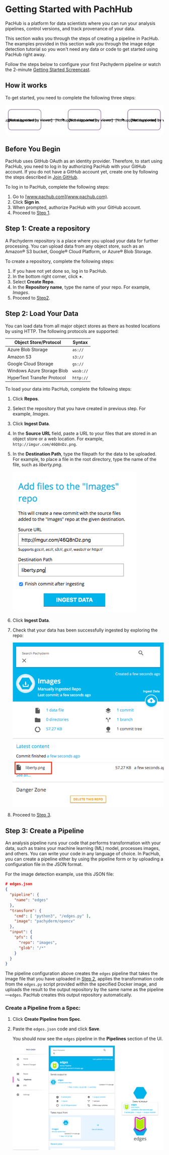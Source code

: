 # Getting Started with PachHub

PacHub is a platform for data scientists where you can run
your analysis pipelines, control versions, and
track provenance of your data.

This section walks you through
the steps of creating a pipeline in PacHub. The examples provided
in this section walk you through the image edge detection tutorial
so you won't need any data or code to get started using PacHub right
away.

Follow the steps below to configure your first Pachyderm pipeline or
watch the 2-minute [Getting Started Screencast](../tutorials/screencast-opencv.html).

## How it works

To get started, you need to complete the following three steps:

![PacHub Steps](../images/d_pachub_steps.svg)

## Before You Begin

PacHub uses GitHub OAuth as an identity provider. Therefore,
to start using PacHub, you need to log in by authorizing
PacHub with your GitHub account. If you do not
have a GitHub account yet, create one by following the steps described
in [Join GitHub](https://github.com/join).

To log in to PacHub, complete the following steps:

1. Go to [www.pachub.com](www.pachub.com).
1. Click **Sign in**.
1. When prompted, authorize PacHub with your GitHub account.
1. Proceed to [Step 1](#step-1-create-a-repository).

## Step 1: Create a repository

A Pachyderm repository is a place where you upload your data for further
processing. You can upload data from any object store, such as an Amazon®
S3 bucket, Google® Cloud Platform, or Azure® Blob Storage.

To create a repository, complete the following steps:

1. If you have not yet done so, log in to PacHub.
1. In the bottom right corner, click **+**.
1. Select **Create Repo**.
1. In the **Repository name**, type the name of your repo. For example,
*Images*.
1. Proceed to [Step2](#step-2-load-your-data).

## Step 2: Load Your Data

You can load data from all major object stores as there as hosted locations
by using HTTP. The following protocols are supported:

| Object Store/Protocol       | Syntax    |
| --------------------------- | --------- |
| Azure Blob Storage          | `as://`   |
| Amazon S3                   | `s3://`   |
| Google Cloud Storage        | `gs://`   |
| Windows Azure Storage Blob  | `wasb://` |
| HyperText Transfer Protocol | `http://` |

To load your data into PacHub, complete the following steps:

1. Click **Repos**.
1. Select the repository that you have created in previous step.
For example, *Images*.
1. Click **Ingest Data**.
1. In the **Source URL** field, paste a URL to your files that
are stored in an object store or a web location.
For example, `http://imgur.com/46Q8nDz.png`.
1. In the **Destination Path**, type the filepath for the data
to be uploaded. For example, to place a file in the
root directory, type the name of the file, such as *liberty.png*.

   ![Uploaded data](../images/s_load_data.png)

1. Click **Ingest Data**.
1. Check that your data has been successfully ingested by exploring the
repo:

   ![Uploaded data](../images/s_load_data_result.png)

1. Proceed to [Step 3](#step-3-create-a-pipeline).

## Step 3: Create a Pipeline

An analysis pipeline runs your code that performs transformation with your
data, such as trains your machine learning (ML) model, processes images,
and others. You can write your code in any language of choice. In PacHub,
you can create a pipeline either by using the
pipeline form or by uploading a configuration file in the JSON format.

For the image detection example, use this JSON file:

```json
# edges.json
{
  "pipeline": {
    "name": "edges"
  },
  "transform": {
    "cmd": [ "python3", "/edges.py" ],
    "image": "pachyderm/opencv"
  },
  "input": {
    "pfs": {
      "repo": "images",
      "glob": "/*"
    }
  }
}
```

The pipeline configuration above creates the `edges` pipeline that
takes the image file that you have uploaded in [Step 2](#),
applies the transformation code from the `edges.py` script provided
within the specified Docker image, and uploads the result to the
output repository by the same name as the pipeline—`edges`.
PacHub creates this output repository automatically.

### Create a Pipeline from a Spec:

1. Click **Create Pipeline from Spec**.
1. Paste the `edges.json` code and click **Save**.

   You should now see the `edges` pipeline in the **Pipelines**
   section of the UI.

   ![Pipeline Created](../images/s_pipeline_created.png)

<!-- ### Create a Pipeline by Using a Form

I was NOT able to make this work.

1. Type the pipeline name. For the edge detection example, type `edges`.
1. Type the Docker image for your pipeline. For the edge detection example,
type `pachyderm/opencv`
1. Click **Continue**.
1. Click **+** to create a new input data source.
1. Select **Pachyderm Repo**.
1. Type the Source Repo. For the edge detection example, type *Images*.
1. Click **Continue**. -->

